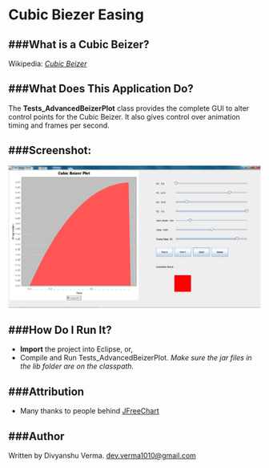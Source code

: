 Cubic Biezer Easing
===============

###What is a Cubic Beizer?
-----------------------

Wikipedia: *[Cubic Beizer](http://en.wikipedia.org/wiki/B%C3%A9zier_curve#Cubic_B.C3.A9zier_curves	)*

###What Does This Application Do?
------------------------------

The __Tests_AdvancedBeizerPlot__ class provides the complete GUI to alter control points for the Cubic Beizer. It also gives control over animation timing and frames per second.


###Screenshot:
--------------

![MainScreen](screenshots/main.png)

###How Do I Run It?
----------------

* __Import__ the project into Eclipse, or,
* Compile and Run Tests_AdvancedBeizerPlot. *Make sure the jar files in the lib folder are on the classpath.*

###Attribution
-----------
* Many thanks to people behind [JFreeChart](http://www.jfree.org/jfreechart/	)

###Author
------

Written by Divyanshu Verma.
dev.verma1010@gmail.com